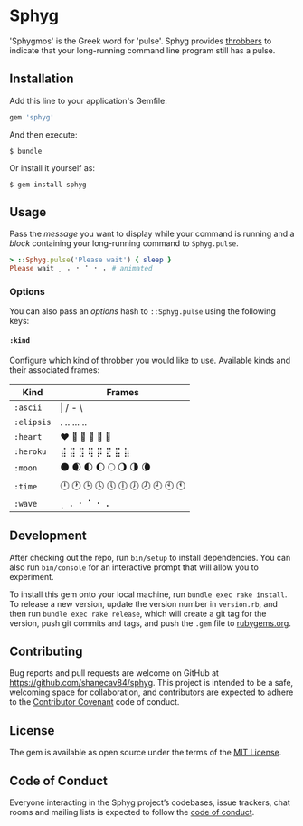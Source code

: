# Sphyg

'Sphygmos' is the Greek word for 'pulse'. Sphyg provides [throbbers](https://en.wikipedia.org/wiki/Throbber)
to indicate that your long-running command line program still has a pulse.

## Installation

Add this line to your application's Gemfile:

```ruby
gem 'sphyg'
```

And then execute:

    $ bundle

Or install it yourself as:

    $ gem install sphyg

## Usage

Pass the _message_ you want to display while your command is running
and a _block_ containing your long-running command to `Sphyg.pulse`.

```ruby
> ::Sphyg.pulse('Please wait') { sleep }
Please wait ⡀ ⠄ ⠂ ⠁ ⠂ ⠄ # animated 
```

### Options

You can also pass an _options_ hash to `::Sphyg.pulse` using the following keys:

#### `:kind`

Configure which kind of throbber you would like to use. Available kinds and their associated frames:

| Kind | Frames |
| ---- | ------ |
| `:ascii` | \| / - \ |
| `:elipsis` | . .. ... .. |
| `:heart` | ❤️ 🧡 💛 💚 💙 💜 |
| `:heroku` | ⣾ ⣽ ⣻ ⢿ ⡿ ⣟ ⣯ ⣷ |
| `:moon` | 🌑 🌒 🌓 🌔 🌕 🌖 🌗 🌘 |
| `:time` | 🕛 🕐 🕒 🕓 🕔 🕕 🕖 🕗 🕘 🕙 🕚 |
| `:wave` | ⡀ ⠄ ⠂ ⠁ ⠂ ⠄ |

## Development

After checking out the repo, run `bin/setup` to install dependencies. You can also run `bin/console` for an interactive prompt that will allow you to experiment.

To install this gem onto your local machine, run `bundle exec rake install`. To release a new version, update the version number in `version.rb`, and then run `bundle exec rake release`, which will create a git tag for the version, push git commits and tags, and push the `.gem` file to [rubygems.org](https://rubygems.org).

## Contributing

Bug reports and pull requests are welcome on GitHub at https://github.com/shanecav84/sphyg. This project is intended to be a safe, welcoming space for collaboration, and contributors are expected to adhere to the [Contributor Covenant](http://contributor-covenant.org) code of conduct.

## License

The gem is available as open source under the terms of the [MIT License](https://opensource.org/licenses/MIT).

## Code of Conduct

Everyone interacting in the Sphyg project’s codebases, issue trackers, chat rooms and mailing lists is expected to follow the [code of conduct](https://github.com/shanecav84/sphyg/blob/master/CODE_OF_CONDUCT.md).
